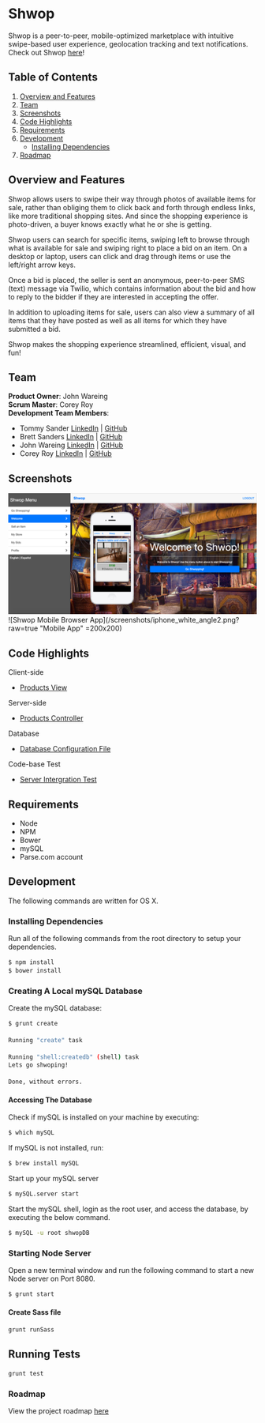 # Shwop

Shwop is a peer-to-peer, mobile-optimized marketplace with intuitive swipe-based user experience, geolocation tracking and text notifications. Check out Shwop [here](http://shwop.herokuapp.com/)!

## Table of Contents

1. [Overview and Features](#overview-and-features)
1. [Team](#team)
1. [Screenshots](#screenshots)
1. [Code Highlights](#code-highlights)
1. [Requirements](#requirements)
1. [Development](#development)
    - [Installing Dependencies](#installing-dependencies)
1. [Roadmap](#roadmap)

## Overview and Features

Shwop allows users to swipe their way through photos of available items for sale, rather than obliging them to click back and forth through endless links, like more traditional shopping sites. And since the shopping experience is photo-driven, a buyer knows exactly what he or she is getting.

Shwop users can search for specific items, swiping left to browse through what is available for sale and swiping right to place a bid on an item. On a desktop or laptop, users can click and drag through items or use the left/right arrow keys.

Once a bid is placed, the seller is sent an anonymous, peer-to-peer SMS (text) message via Twilio, which contains information about the bid and how to reply to the bidder if they are interested in accepting the offer.

In addition to uploading items for sale, users can also view a summary of all items that they have posted as well as all items for which they have submitted a bid. 

Shwop makes the shopping experience streamlined, efficient, visual, and fun!

## Team

  **Product Owner**: John Wareing  
  **Scrum Master**: Corey Roy  
  **Development Team Members**:
  - Tommy Sander [LinkedIn](https://linkedin.com/in/thomasksander) | [GitHub](https://github.com/tksander)  
  - Brett Sanders [LinkedIn](https://linkedin.com/in/brettwsanders) | [GitHub](https://github.com/brettwsanders)  
  - John Wareing [LinkedIn](https://linkedin.com/in/johnwareing) | [GitHub](https://github.com/jwareing)  
  - Corey Roy [LinkedIn](https://linkedin.com/in/coreyroy) | [GitHub](https://github.com/coreysf)  


## Screenshots

![Shwop App](/screenshots/ShwopMockup.png?raw=true "Web App")
![Shwop Mobile Browser App](/screenshots/iphone_white_angle2.png?raw=true "Mobile App" =200x200)


## Code Highlights

Client-side
- [Products View](/client/app/products/products.html)

Server-side
- [Products Controller](/server/products/productController.js)

Database 
- [Database Configuration File](/server/db/db_config.js)

Code-base Test 
- [Server Intergration Test](/test/server/integration.js)


## Requirements

- Node 
- NPM
- Bower
- mySQL
- Parse.com account

## Development
The following commands are written for OS X.  

### Installing Dependencies
Run all of the following commands from the root directory to setup your dependencies.

```sh
$ npm install
$ bower install
```

### Creating A Local mySQL Database
Create the mySQL database:
```sh
$ grunt create

Running "create" task

Running "shell:createdb" (shell) task
Lets go shwoping!

Done, without errors.
```

#### Accessing The Database

Check if mySQL is installed on your machine by executing:
```sh
$ which mySQL
```
If mySQL is not installed, run:
```sh
$ brew install mySQL
```
Start up your mySQL server
```sh
$ mySQL.server start
```
Start the mySQL shell, login as the root user, and access the database, by executing the below command.  
```sh
$ mySQL -u root shwopDB
```

### Starting Node Server
Open a new terminal window and run the following command to start a new Node server on Port 8080. 

```sh
$ grunt start
```
#### Create Sass file

```sh
grunt runSass
```

## Running Tests

```sh
grunt test
```

### Roadmap
View the project roadmap [here](https://github.com/ClandestineCalavera/shwop/issues)

